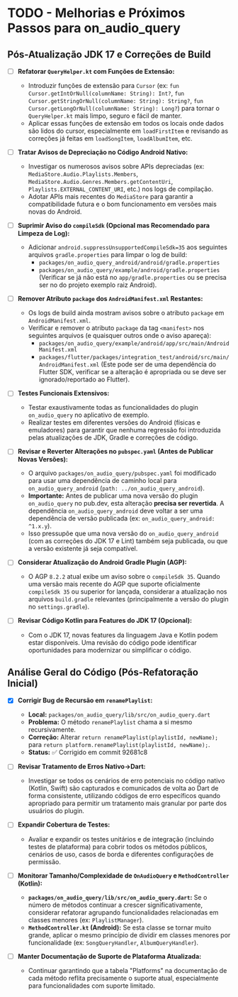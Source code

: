# TODO - Melhorias e Próximos Passos para on_audio_query

## Pós-Atualização JDK 17 e Correções de Build

- [ ] **Refatorar `QueryHelper.kt` com Funções de Extensão:**
  - Introduzir funções de extensão para `Cursor` (ex: `fun Cursor.getIntOrNull(columnName: String): Int?`, `fun Cursor.getStringOrNull(columnName: String): String?`, `fun Cursor.getLongOrNull(columnName: String): Long?`) para tornar o `QueryHelper.kt` mais limpo, seguro e fácil de manter.
  - Aplicar essas funções de extensão em todos os locais onde dados são lidos do cursor, especialmente em `loadFirstItem` e revisando as correções já feitas em `loadSongItem`, `loadAlbumItem`, etc.

- [ ] **Tratar Avisos de Depreciação no Código Android Nativo:**
  - Investigar os numerosos avisos sobre APIs depreciadas (ex: `MediaStore.Audio.Playlists.Members`, `MediaStore.Audio.Genres.Members.getContentUri`, `Playlists.EXTERNAL_CONTENT_URI`, etc.) nos logs de compilação.
  - Adotar APIs mais recentes do `MediaStore` para garantir a compatibilidade futura e o bom funcionamento em versões mais novas do Android.

- [ ] **Suprimir Aviso do `compileSdk` (Opcional mas Recomendado para Limpeza de Log):**
  - Adicionar `android.suppressUnsupportedCompileSdk=35` aos seguintes arquivos `gradle.properties` para limpar o log de build:
    - `packages/on_audio_query_android/android/gradle.properties`
    - `packages/on_audio_query/example/android/gradle.properties` (Verificar se já não está no `app/gradle.properties` ou se precisa ser no do projeto exemplo raiz Android).

- [ ] **Remover Atributo `package` dos `AndroidManifest.xml` Restantes:**
  - Os logs de build ainda mostram avisos sobre o atributo `package` em `AndroidManifest.xml`.
  - Verificar e remover o atributo `package` da tag `<manifest>` nos seguintes arquivos (e quaisquer outros onde o aviso apareça):
    - `packages/on_audio_query/example/android/app/src/main/AndroidManifest.xml`
    - `packages/flutter/packages/integration_test/android/src/main/AndroidManifest.xml` (Este pode ser de uma dependência do Flutter SDK, verificar se a alteração é apropriada ou se deve ser ignorado/reportado ao Flutter).

- [ ] **Testes Funcionais Extensivos:**
  - Testar exaustivamente todas as funcionalidades do plugin `on_audio_query` no aplicativo de exemplo.
  - Realizar testes em diferentes versões do Android (físicas e emuladores) para garantir que nenhuma regressão foi introduzida pelas atualizações de JDK, Gradle e correções de código.

- [ ] **Revisar e Reverter Alterações no `pubspec.yaml` (Antes de Publicar Novas Versões):**
  - O arquivo `packages/on_audio_query/pubspec.yaml` foi modificado para usar uma dependência de caminho local para `on_audio_query_android` (`path: ../on_audio_query_android`).
  - **Importante:** Antes de publicar uma nova versão do plugin `on_audio_query` no pub.dev, esta alteração **precisa ser revertida**. A dependência `on_audio_query_android` deve voltar a ser uma dependência de versão publicada (ex: `on_audio_query_android: ^1.x.y`).
  - Isso pressupõe que uma nova versão do `on_audio_query_android` (com as correções do JDK 17 e Lint) também seja publicada, ou que a versão existente já seja compatível.

- [ ] **Considerar Atualização do Android Gradle Plugin (AGP):**
  - O AGP `8.2.2` atual exibe um aviso sobre o `compileSdk 35`. Quando uma versão mais recente do AGP que suporte oficialmente `compileSdk 35` ou superior for lançada, considerar a atualização nos arquivos `build.gradle` relevantes (principalmente a versão do plugin no `settings.gradle`).

- [ ] **Revisar Código Kotlin para Features do JDK 17 (Opcional):**
   - Com o JDK 17, novas features da linguagem Java e Kotlin podem estar disponíveis. Uma revisão do código pode identificar oportunidades para modernizar ou simplificar o código. 

## Análise Geral do Código (Pós-Refatoração Inicial)

- [x] **Corrigir Bug de Recursão em `renamePlaylist`:**
  - **Local:** `packages/on_audio_query/lib/src/on_audio_query.dart`
  - **Problema:** O método `renamePlaylist` chama a si mesmo recursivamente.
  - **Correção:** Alterar `return renamePlaylist(playlistId, newName);` para `return platform.renamePlaylist(playlistId, newName);`.
  - **Status:** ✅ Corrigido em commit 92681c8

- [ ] **Revisar Tratamento de Erros Nativo->Dart:**
  - Investigar se todos os cenários de erro potenciais no código nativo (Kotlin, Swift) são capturados e comunicados de volta ao Dart de forma consistente, utilizando códigos de erro específicos quando apropriado para permitir um tratamento mais granular por parte dos usuários do plugin.

- [ ] **Expandir Cobertura de Testes:**
  - Avaliar e expandir os testes unitários e de integração (incluindo testes de plataforma) para cobrir todos os métodos públicos, cenários de uso, casos de borda e diferentes configurações de permissão.

- [ ] **Monitorar Tamanho/Complexidade de `OnAudioQuery` e `MethodController` (Kotlin):**
  - **`packages/on_audio_query/lib/src/on_audio_query.dart`:** Se o número de métodos continuar a crescer significativamente, considerar refatorar agrupando funcionalidades relacionadas em classes menores (ex: `PlaylistManager`).
  - **`MethodController.kt` (Android):** Se esta classe se tornar muito grande, aplicar o mesmo princípio de dividir em classes menores por funcionalidade (ex: `SongQueryHandler`, `AlbumQueryHandler`).

- [ ] **Manter Documentação de Suporte de Plataforma Atualizada:**
  - Continuar garantindo que a tabela "Platforms" na documentação de cada método reflita precisamente o suporte atual, especialmente para funcionalidades com suporte limitado. 